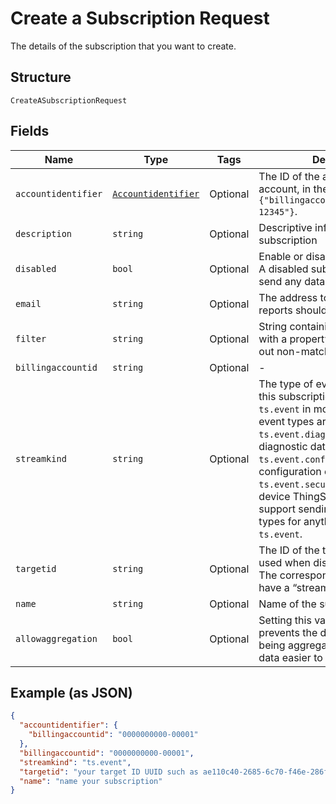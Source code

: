 
# Create a Subscription Request

The details of the subscription that you want to create.

## Structure

`CreateASubscriptionRequest`

## Fields

| Name | Type | Tags | Description |
|  --- | --- | --- | --- |
| `accountidentifier` | [`Accountidentifier`](../../doc/models/accountidentifier.md) | Optional | The ID of the authenticating billing account, in the format `{"billingaccountid":"1234567890-12345"}`. |
| `description` | `string` | Optional | Descriptive information about the subscription |
| `disabled` | `bool` | Optional | Enable or disable the subscription. A disabled subscription will not send any data. |
| `email` | `string` | Optional | The address to which any error reports should be delivered. |
| `filter` | `string` | Optional | String containing a $filter object with a property and value to filter out non-matching events. |
| `billingaccountid` | `string` | Optional | - |
| `streamkind` | `string` | Optional | The type of event data to send via this subscription. This will be `ts.event` in most cases. Other event types are `ts.event.diagnostics` for device diagnostic data, `ts.event.configuration` for device configuration events, or `ts.event.security`. Note that the device ThingSpace client must support sending specific event types for anything other than `ts.event`. |
| `targetid` | `string` | Optional | The ID of the target resource to be used when dispatching events. The corresponding target should have a “stream” addressscheme |
| `name` | `string` | Optional | Name of the subscription. |
| `allowaggregation` | `bool` | Optional | Setting this value to `false` prevents the data returned from being aggregated and makes the data easier to parse. |

## Example (as JSON)

```json
{
  "accountidentifier": {
    "billingaccountid": "0000000000-00001"
  },
  "billingaccountid": "0000000000-00001",
  "streamkind": "ts.event",
  "targetid": "your target ID UUID such as ae110c40-2685-6c70-f46e-286f7370b8a9",
  "name": "name your subscription"
}
```

